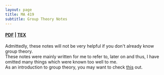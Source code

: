 ```yaml
---
layout: page
title: MA 419
subtitle: Group Theory Notes
---
```


#### [PDF](/math/ma-419/notes.pdf) | [TEX](https://github.com/aryamanmaithani/math/tree/master/ma-419)

Admittedly, these notes will not be very helpful if you don't already know group theory.  
These notes were mainly written for me to refer to, later on and thus, I have omitted many things which were known too well to me.  
As an introduction to group theory, you may want to check [this](/math/group-theory-gd) out.